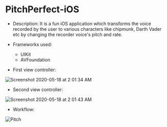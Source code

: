 # PitchPerfect-iOS

- Description: It is a fun iOS application which transforms the voice recorded by the user to various characters like chipmunk, Darth Vader etc by changing the recorder voice's pitch and rate.

- Frameworks used:
  - UIKit
  - AVFoundation

- First view controller:

![Screenshot 2020-05-18 at 2 01 34 AM](https://user-images.githubusercontent.com/52041719/82159451-bdd67700-98ab-11ea-805e-748dcfceec69.png)

- Second view controller:

![Screenshot 2020-05-18 at 2 01 43 AM](https://user-images.githubusercontent.com/52041719/82159458-cfb81a00-98ab-11ea-89e3-7257337c8a2e.png)

- Workflow: 

![Pitch](https://user-images.githubusercontent.com/52041719/82159501-2291d180-98ac-11ea-9fc1-5b7058f4a60d.gif)

